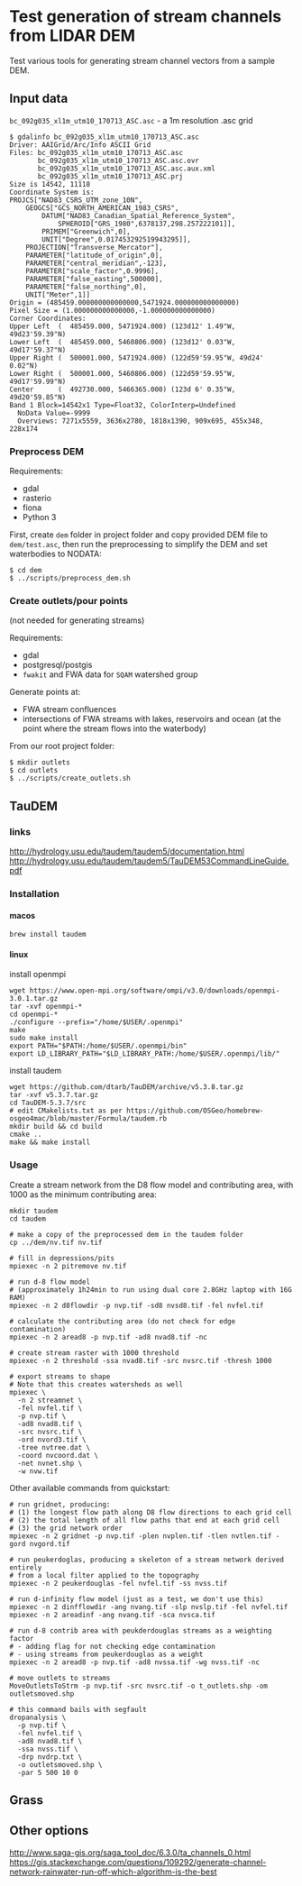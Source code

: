 # Test generation of stream channels from LIDAR DEM

Test various tools for generating stream channel vectors from a sample DEM.

## Input data

`bc_092g035_xl1m_utm10_170713_ASC.asc` - a 1m resolution .asc grid

```
$ gdalinfo bc_092g035_xl1m_utm10_170713_ASC.asc
Driver: AAIGrid/Arc/Info ASCII Grid
Files: bc_092g035_xl1m_utm10_170713_ASC.asc
       bc_092g035_xl1m_utm10_170713_ASC.asc.ovr
       bc_092g035_xl1m_utm10_170713_ASC.asc.aux.xml
       bc_092g035_xl1m_utm10_170713_ASC.prj
Size is 14542, 11118
Coordinate System is:
PROJCS["NAD83_CSRS_UTM_zone_10N",
    GEOGCS["GCS_NORTH_AMERICAN_1983_CSRS",
        DATUM["NAD83_Canadian_Spatial_Reference_System",
            SPHEROID["GRS_1980",6378137,298.257222101]],
        PRIMEM["Greenwich",0],
        UNIT["Degree",0.017453292519943295]],
    PROJECTION["Transverse_Mercator"],
    PARAMETER["latitude_of_origin",0],
    PARAMETER["central_meridian",-123],
    PARAMETER["scale_factor",0.9996],
    PARAMETER["false_easting",500000],
    PARAMETER["false_northing",0],
    UNIT["Meter",1]]
Origin = (485459.000000000000000,5471924.000000000000000)
Pixel Size = (1.000000000000000,-1.000000000000000)
Corner Coordinates:
Upper Left  (  485459.000, 5471924.000) (123d12' 1.49"W, 49d23'59.39"N)
Lower Left  (  485459.000, 5460806.000) (123d12' 0.03"W, 49d17'59.37"N)
Upper Right (  500001.000, 5471924.000) (122d59'59.95"W, 49d24' 0.02"N)
Lower Right (  500001.000, 5460806.000) (122d59'59.95"W, 49d17'59.99"N)
Center      (  492730.000, 5466365.000) (123d 6' 0.35"W, 49d20'59.85"N)
Band 1 Block=14542x1 Type=Float32, ColorInterp=Undefined
  NoData Value=-9999
  Overviews: 7271x5559, 3636x2780, 1818x1390, 909x695, 455x348, 228x174
```

### Preprocess DEM

Requirements:
- gdal
- rasterio
- fiona
- Python 3

First, create `dem` folder in project folder and copy provided DEM file to `dem/test.asc`, then run the preprocessing to simplify the DEM and set waterbodies to NODATA:

```        
$ cd dem
$ ../scripts/preprocess_dem.sh
```


### Create outlets/pour points

(not needed for generating streams)

Requirements:
- gdal
- postgresql/postgis
- `fwakit` and FWA data for `SQAM` watershed group

Generate points at:
- FWA stream confluences
- intersections of FWA streams with lakes, reservoirs and ocean (at the point where the stream flows into the waterbody)

From our root project folder:

```
$ mkdir outlets
$ cd outlets
$ ../scripts/create_outlets.sh
```


## TauDEM

### links
http://hydrology.usu.edu/taudem/taudem5/documentation.html
http://hydrology.usu.edu/taudem/taudem5/TauDEM53CommandLineGuide.pdf

### Installation

#### macos
```
brew install taudem
```

#### linux

install openmpi 

```
wget https://www.open-mpi.org/software/ompi/v3.0/downloads/openmpi-3.0.1.tar.gz
tar -xvf openmpi-*
cd openmpi-*
./configure --prefix="/home/$USER/.openmpi"
make
sudo make install
export PATH="$PATH:/home/$USER/.openmpi/bin"
export LD_LIBRARY_PATH="$LD_LIBRARY_PATH:/home/$USER/.openmpi/lib/"
```

install taudem

```
wget https://github.com/dtarb/TauDEM/archive/v5.3.8.tar.gz
tar -xvf v5.3.7.tar.gz
cd TauDEM-5.3.7/src
# edit CMakelists.txt as per https://github.com/OSGeo/homebrew-osgeo4mac/blob/master/Formula/taudem.rb
mkdir build && cd build
cmake ..
make && make install
```


### Usage

Create a stream network from the D8 flow model and contributing area, with 1000 as the minimum contributing area:

```
mkdir taudem
cd taudem

# make a copy of the preprocessed dem in the taudem folder
cp ../dem/nv.tif nv.tif

# fill in depressions/pits
mpiexec -n 2 pitremove nv.tif 

# run d-8 flow model
# (approximately 1h24min to run using dual core 2.8GHz laptop with 16G RAM)
mpiexec -n 2 d8flowdir -p nvp.tif -sd8 nvsd8.tif -fel nvfel.tif

# calculate the contributing area (do not check for edge contamination)
mpiexec -n 2 aread8 -p nvp.tif -ad8 nvad8.tif -nc

# create stream raster with 1000 threshold
mpiexec -n 2 threshold -ssa nvad8.tif -src nvsrc.tif -thresh 1000

# export streams to shape 
# Note that this creates watersheds as well
mpiexec \
  -n 2 streamnet \
  -fel nvfel.tif \
  -p nvp.tif \
  -ad8 nvad8.tif \
  -src nvsrc.tif \
  -ord nvord3.tif \
  -tree nvtree.dat \
  -coord nvcoord.dat \
  -net nvnet.shp \
  -w nvw.tif
```

Other available commands from quickstart:
```
# run gridnet, producing:
# (1) the longest flow path along D8 flow directions to each grid cell
# (2) the total length of all flow paths that end at each grid cell
# (3) the grid network order
mpiexec -n 2 gridnet -p nvp.tif -plen nvplen.tif -tlen nvtlen.tif -gord nvgord.tif

# run peukerdoglas, producing a skeleton of a stream network derived entirely 
# from a local filter applied to the topography
mpiexec -n 2 peukerdouglas -fel nvfel.tif -ss nvss.tif 

# run d-infinity flow model (just as a test, we don't use this)
mpiexec -n 2 dinfflowdir -ang nvang.tif -slp nvslp.tif -fel nvfel.tif
mpiexec -n 2 areadinf -ang nvang.tif -sca nvsca.tif

# run d-8 contrib area with peukderdouglas streams as a weighting factor
# - adding flag for not checking edge contamination
# - using streams from peukerdouglas as a weight
mpiexec -n 2 aread8 -p nvp.tif -ad8 nvssa.tif -wg nvss.tif -nc

# move outlets to streams
MoveOutletsToStrm -p nvp.tif -src nvsrc.tif -o t_outlets.shp -om outletsmoved.shp

# this command bails with segfault
dropanalysis \
  -p nvp.tif \
  -fel nvfel.tif \
  -ad8 nvad8.tif \
  -ssa nvss.tif \
  -drp nvdrp.txt \
  -o outletsmoved.shp \
  -par 5 500 10 0

```

## Grass

## Other options
http://www.saga-gis.org/saga_tool_doc/6.3.0/ta_channels_0.html
https://gis.stackexchange.com/questions/109292/generate-channel-network-rainwater-run-off-which-algorithm-is-the-best
